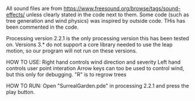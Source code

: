 All sound files are from https://www.freesound.org/browse/tags/sound-effects/ unless clearly stated in the code next to them.
Some code (such as tree generation and wind physics) was inspired by outside code. THis has been commented in the code.

Processing version 2.2.1 is the only processing version this has been tested on. Versions 3.* do not support a core library needed to use the leap motion, so our program will not run on these versions.

HOW TO USE:
Right hand controls wind direction and severity
Left hand controls user point interation
Arrow keys can too be used to control wind, but this only for debugging.
"R" is to regrow trees

HOW TO RUN:
Open "SurrealGarden.pde" in processing 2.2.1 and press the play button.
